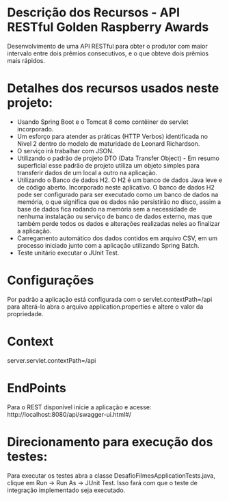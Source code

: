 # Descrição dos Recursos - API RESTful Golden Raspberry Awards 
Desenvolvimento de uma API RESTful para obter o produtor com maior intervalo entre dois prêmios consecutivos, e o que obteve dois prêmios mais rápidos.

# Detalhes dos recursos usados neste projeto:

* Usando Spring Boot e o Tomcat 8 como contêiner do servlet incorporado.
* Um esforço para atender as práticas (HTTP Verbos) identificada no Nível 2 dentro do modelo de maturidade de Leonard Richardson.
* O serviço irá trabalhar com JSON.
* Utilizando o padrão de projeto DTO (Data Transfer Object) - Em resumo superficial esse padrão de projeto utiliza um objeto simples para transferir dados de um local a outro na aplicação.
* Utilizando o Banco de dados H2. O H2 é um banco de dados Java leve e de código aberto. Incorporado neste aplicativo. O banco de dados H2 pode ser configurado para ser executado como um banco de dados na memória, o que significa que os dados não persistirão no disco, assim a base de dados fica rodando na memória sem a necessidade de nenhuma instalação ou serviço de banco de dados externo, mas que também perde todos os dados e alterações realizadas neles ao finalizar a aplicação.
* Carregamento automático dos dados contidos em arquivo CSV, em um processo iniciado junto com a aplicação utilizando Spring Batch.
* Teste unitário executar o JUnit Test.

# Configurações
Por padrão a aplicação está configurada com o servlet.contextPath=/api para alterá-lo abra o arquivo application.properties e altere o valor da propriedade.

# Context
server.servlet.contextPath=/api

# EndPoints
Para o REST disponível inicie a aplicação e acesse: http://localhost:8080/api/swagger-ui.html#/

# Direcionamento para execução dos testes:
Para executar os testes abra a classe DesafioFilmesApplicationTests.java, clique em Run -> Run As -> JUnit Test. 
Isso fará com que o teste de integração implementado seja executado.


